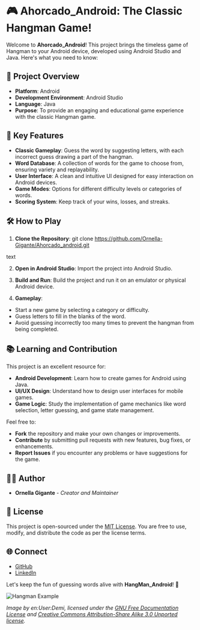 # 🎮 Ahorcado_Android: The Classic Hangman Game!

Welcome to **Ahorcado_Android**! This project brings the timeless game of Hangman to your Android device, developed using Android Studio and Java. Here's what you need to know:

## 🚀 Project Overview

- **Platform**: Android
- **Development Environment**: Android Studio
- **Language**: Java
- **Purpose**: To provide an engaging and educational game experience with the classic Hangman game.

## 🌟 Key Features

- **Classic Gameplay**: Guess the word by suggesting letters, with each incorrect guess drawing a part of the hangman.
- **Word Database**: A collection of words for the game to choose from, ensuring variety and replayability.
- **User Interface**: A clean and intuitive UI designed for easy interaction on Android devices.
- **Game Modes**: Options for different difficulty levels or categories of words.
- **Scoring System**: Keep track of your wins, losses, and streaks.

## 🛠️ How to Play

1. **Clone the Repository**: 
git clone https://github.com/Ornella-Gigante/Ahorcado_android.git

text

2. **Open in Android Studio**: Import the project into Android Studio.

3. **Build and Run**: Build the project and run it on an emulator or physical Android device.

4. **Gameplay**:
- Start a new game by selecting a category or difficulty.
- Guess letters to fill in the blanks of the word.
- Avoid guessing incorrectly too many times to prevent the hangman from being completed.

## 📚 Learning and Contribution

This project is an excellent resource for:

- **Android Development**: Learn how to create games for Android using Java.
- **UI/UX Design**: Understand how to design user interfaces for mobile games.
- **Game Logic**: Study the implementation of game mechanics like word selection, letter guessing, and game state management.

Feel free to:

- **Fork** the repository and make your own changes or improvements.
- **Contribute** by submitting pull requests with new features, bug fixes, or enhancements.
- **Report Issues** if you encounter any problems or have suggestions for the game.

## 👩‍💻 Author

- **Ornella Gigante** - *Creator and Maintainer*

## 📜 License

This project is open-sourced under the [MIT License](LICENSE). You are free to use, modify, and distribute the code as per the license terms.

## 🌐 Connect

- [GitHub](https://github.com/Ornella-Gigante)
- [LinkedIn](https://www.linkedin.com/in/ornella-gigante/)

Let's keep the fun of guessing words alive with **HangMan_Android**! 🎉

![Hangman Example](https://stock.adobe.com/search?k=hangman+game&asset_id=517383341)

*Image by en:User:Demi, licensed under the [GNU Free Documentation License](https://www.gnu.org/licenses/fdl-1.3.html) and [Creative Commons Attribution-Share Alike 3.0 Unported license](https://creativecommons.org/licenses/by-sa/3.0/deed.en).*
